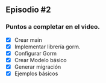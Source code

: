 ## Episodio #2

### Puntos a completar en el video.

- [x] Crear main
- [x] Implementar librería gorm.
- [x] Configurar Gorm
- [x] Crear Modelo básico
- [x] Generar migración
- [x] Ejemplos básicos